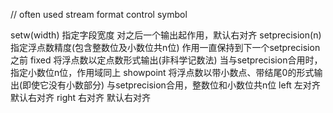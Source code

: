 // often used stream format control symbol

setw(width)      指定字段宽度                                                 对之后一个输出起作用，默认右对齐
setprecision(n)  指定浮点数精度(包含整数位及小数位共n位)                        作用一直保持到下一个setprecision之前
fixed            将浮点数以定点数形式输出(非科学记数法)                         当与setprecision合用时，指定小数位n位，作用域同上
showpoint        将浮点数以带小数点、带结尾0的形式输出(即使它没有小数部分)        与setprecision合用，整数位和小数位共n位
left             左对齐                                                      默认右对齐
right            右对齐                                                      默认右对齐
